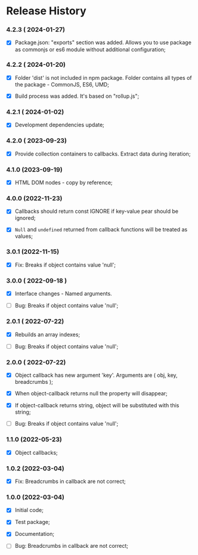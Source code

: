 # Release History


### 4.2.3 ( 2024-01-27)
- [x] Package.json: "exports" section was added. Allows you to use package as commonjs or es6 module without additional configuration;


### 4.2.2 ( 2024-01-20)
- [x] Folder 'dist' is not included in npm package. Folder contains all types of the package - CommonJS, ES6, UMD;
- [x] Build process was added. It's based on "rollup.js";


### 4.2.1 ( 2024-01-02)
- [x] Development dependencies update;


### 4.2.0 ( 2023-09-23)
- [x] Provide collection containers to callbacks. Extract data during iteration;



### 4.1.0 (2023-09-19)
 - [x] HTML DOM nodes - copy by reference; 



### 4.0.0 (2022-11-23)
- [x] Callbacks should return const IGNORE if key-value pear should be ignored;
- [x] `Null` and `undefined` returned from callback functions will be treated as values;



### 3.0.1 (2022-11-15)
- [x] Fix: Breaks if object contains value 'null';



### 3.0.0 ( 2022-09-18 )
- [x] Interface changes - Named arguments.
- [ ] Bug: Breaks if object contains value 'null';



### 2.0.1 ( 2022-07-22)
- [x] Rebuilds an array indexes;
- [ ] Bug: Breaks if object contains value 'null';



### 2.0.0 ( 2022-07-22)
- [x] Object callback has new argument 'key'. Arguments are ( obj, key, breadcrumbs );
- [x] When object-callback returns null the property will disappear;
- [x] If object-callback returns string, object will be substituted with this string;
- [ ] Bug: Breaks if object contains value 'null';



### 1.1.0 (2022-05-23)
- [x] Object callbacks;



### 1.0.2 (2022-03-04)
- [x] Fix: Breadcrumbs in callback are not correct;

### 1.0.0 (2022-03-04)
 - [x] Initial code;
 - [x] Test package;
 - [x] Documentation;
 - [ ] Bug: Breadcrumbs in callback are not correct;


